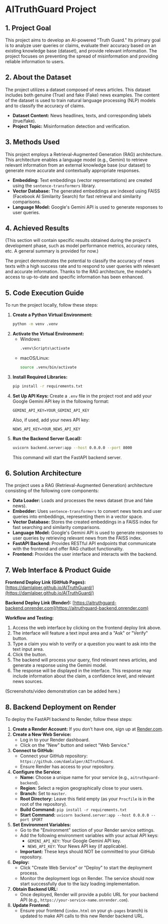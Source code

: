 # AITruthGuard Project

## 1. Project Goal

This project aims to develop an AI-powered "Truth Guard." Its primary goal is to analyze user queries or claims, evaluate their accuracy based on an existing knowledge base (dataset), and provide relevant information. The project focuses on preventing the spread of misinformation and providing reliable information to users.

## 2. About the Dataset

The project utilizes a dataset composed of news articles. This dataset includes both genuine (True) and fake (Fake) news examples. The content of the dataset is used to train natural language processing (NLP) models and to classify the accuracy of claims.

*   **Dataset Content:** News headlines, texts, and corresponding labels (true/fake).
*   **Project Topic:** Misinformation detection and verification.

## 3. Methods Used

This project employs a Retrieval-Augmented Generation (RAG) architecture. This architecture enables a language model (e.g., Gemini) to retrieve relevant information from an external knowledge base (our dataset) to generate more accurate and contextually appropriate responses.

*   **Embedding:** Text embeddings (vector representations) are created using the `sentence-transformers` library.
*   **Vector Database:** The generated embeddings are indexed using FAISS (Facebook AI Similarity Search) for fast retrieval and similarity comparisons.
*   **Language Model:** Google's Gemini API is used to generate responses to user queries.

## 4. Achieved Results

(This section will contain specific results obtained during the project's development phase, such as model performance metrics, accuracy rates, etc. A general summary is provided for now.)

The project demonstrates the potential to classify the accuracy of news texts with a high success rate and to respond to user queries with relevant and accurate information. Thanks to the RAG architecture, the model's access to up-to-date and specific information has been enhanced.

## 5. Code Execution Guide

To run the project locally, follow these steps:

1.  **Create a Python Virtual Environment:**
    ```bash
    python -m venv .venv
    ```
2.  **Activate the Virtual Environment:**
    *   Windows:
        ```bash
        .venv\Scripts\activate
        ```
    *   macOS/Linux:
        ```bash
        source .venv/bin/activate
        ```
3.  **Install Required Libraries:**
    ```bash
    pip install -r requirements.txt
    ```
4.  **Set Up API Keys:**
    Create a `.env` file in the project root and add your Google Gemini API key in the following format:
    ```
    GEMINI_API_KEY=YOUR_GEMINI_API_KEY
    ```
    Also, if used, add your news API key:
    ```
    NEWS_API_KEY=YOUR_NEWS_API_KEY
    ```
5.  **Run the Backend Server (Local):**
    ```bash
    uvicorn backend.server:app --host 0.0.0.0 --port 8000
    ```
    This command will start the FastAPI backend server.

## 6. Solution Architecture

The project uses a RAG (Retrieval-Augmented Generation) architecture consisting of the following core components:

*   **Data Loader:** Loads and processes the news dataset (true and fake news).
*   **Embedder:** Uses `sentence-transformers` to convert news texts and user queries into embeddings, representing them in a vector space.
*   **Vector Database:** Stores the created embeddings in a FAISS index for fast searching and similarity comparisons.
*   **Language Model:** Google's Gemini API is used to generate responses to user queries by retrieving relevant news from the FAISS index.
*   **FastAPI Backend:** Provides RESTful API endpoints that communicate with the frontend and offer RAG chatbot functionality.
*   **Frontend:** Provides the user interface and interacts with the backend.

## 7. Web Interface & Product Guide

**Frontend Deploy Link (GitHub Pages):** [https://damlalper.github.io/AITruthGuard/](https://damlalper.github.io/AITruthGuard/)

**Backend Deploy Link (Render):** [https://aitruthguard-backend.onrender.com](https://aitruthguard-backend.onrender.com)

**Workflow and Testing:**

1.  Access the web interface by clicking on the frontend deploy link above.
2.  The interface will feature a text input area and a "Ask" or "Verify" button.
3.  Type a claim you wish to verify or a question you want to ask into the text input area.
4.  Click the button.
5.  The backend will process your query, find relevant news articles, and generate a response using the Gemini model.
6.  The response will be displayed in the interface. This response may include information about the claim, a confidence level, and relevant news sources.

(Screenshots/video demonstration can be added here.)

## 8. Backend Deployment on Render

To deploy the FastAPI backend to Render, follow these steps:

1.  **Create a Render Account:** If you don't have one, sign up at [Render.com](https://render.com/).
2.  **Create a New Web Service:**
    *   Log in to your Render dashboard.
    *   Click on the "New" button and select "Web Service."
3.  **Connect to GitHub:**
    *   Connect your GitHub repository: `https://github.com/damlalper/AITruthGuard`.
    *   Ensure Render has access to your repository.
4.  **Configure the Service:**
    *   **Name:** Choose a unique name for your service (e.g., `aitruthguard-backend`).
    *   **Region:** Select a region geographically close to your users.
    *   **Branch:** Set to `master`.
    *   **Root Directory:** Leave this field empty (as your `Procfile` is in the root of the repository).
    *   **Build Command:** `pip install -r requirements.txt`
    *   **Start Command:** `uvicorn backend.server:app --host 0.0.0.0 --port $PORT`
5.  **Set Environment Variables:**
    *   Go to the "Environment" section of your Render service settings.
    *   Add the following environment variables with your actual API keys:
        *   `GEMINI_API_KEY`: Your Google Gemini API key.
        *   `NEWS_API_KEY`: Your News API key (if applicable).
    *   **Important:** These keys should NOT be committed to your GitHub repository.
6.  **Deploy:**
    *   Click "Create Web Service" or "Deploy" to start the deployment process.
    *   Monitor the deployment logs on Render. The service should now start successfully due to the lazy loading implementation.
7.  **Obtain Backend URL:**
    *   Once deployed, Render will provide a public URL for your backend API (e.g., `https://your-service-name.onrender.com`).
8.  **Update Frontend:**
    *   Ensure your frontend (`index.html` on your `gh-pages` branch) is updated to make API calls to this new Render backend URL. 
